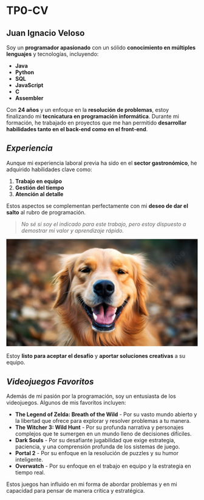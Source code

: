 # TP0-CV
## **Juan Ignacio Veloso**

Soy un **programador apasionado** con un sólido **conocimiento en múltiples lenguajes** y tecnologías, incluyendo:

- **Java**
- **Python**
- **SQL**
- **JavaScript**
- **C**
- **Assembler**

Con **24 años** y un enfoque en la **resolución de problemas**, estoy finalizando mi **tecnicatura en programación informática**. Durante mi formación, he trabajado en proyectos que me han permitido **desarrollar habilidades tanto en el back-end como en el front-end**.

## _Experiencia_

Aunque mi experiencia laboral previa ha sido en el **sector gastronómico**, he adquirido habilidades clave como:

1. **Trabajo en equipo**
2. **Gestión del tiempo**
3. **Atención al detalle**

Estos aspectos se complementan perfectamente con mi **deseo de dar el salto** al rubro de programación.

> _No sé si soy el indicado para este trabajo, pero estoy dispuesto a demostrar mi valor y aprendizaje rápido._

![Programador en acción](foto.jpg)

Estoy **listo para aceptar el desafío** y **aportar soluciones creativas** a su equipo.

## _Videojuegos Favoritos_

Además de mi pasión por la programación, soy un entusiasta de los videojuegos. Algunos de mis favoritos incluyen:

- **The Legend of Zelda: Breath of the Wild** - Por su vasto mundo abierto y la libertad que ofrece para explorar y resolver problemas a tu manera.
- **The Witcher 3: Wild Hunt** - Por su profunda narrativa y personajes complejos que te sumergen en un mundo lleno de decisiones difíciles.
- **Dark Souls** - Por su desafiante jugabilidad que exige estrategia, paciencia, y una comprensión profunda de los sistemas de juego.
- **Portal 2** - Por su enfoque en la resolución de puzzles y su humor inteligente.
- **Overwatch** - Por su enfoque en el trabajo en equipo y la estrategia en tiempo real.

Estos juegos han influido en mi forma de abordar problemas y en mi capacidad para pensar de manera crítica y estratégica.
